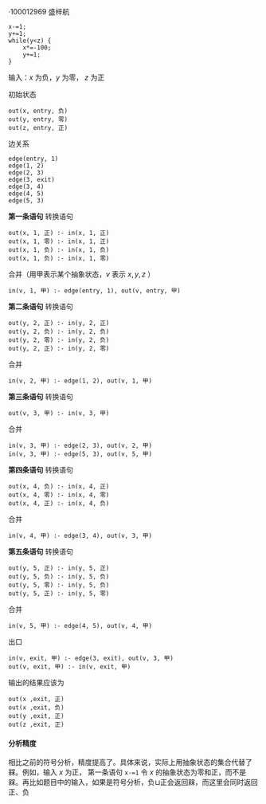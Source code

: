 ·100012969 盛梓航
```
x-=1;
y+=1;
while(y<z) {
	x*=-100;
	y+=1;
}
```

输入：$x$ 为负，$y$ 为零， $z$ 为正

初始状态
```datalog
out(x, entry, 负)
out(y, entry, 零)
out(z, entry, 正)
```
边关系
```datalog
edge(entry, 1)
edge(1, 2)
edge(2, 3)
edge(3, exit)
edge(3, 4)
edge(4, 5)
edge(5, 3)
```
**第一条语句**
转换语句
```datalog
out(x, 1, 正) :- in(x, 1, 正)
out(x, 1, 零) :- in(x, 1, 正)
out(x, 1, 负) :- in(x, 1, 负)
out(x, 1, 负) :- in(x, 1, 零)
```
合并（用甲表示某个抽象状态，$v$ 表示 $x,y,z$ ）
```datalog
in(v, 1, 甲) :- edge(entry, 1), out(v, entry, 甲)
```

**第二条语句**
转换语句
```datalog
out(y, 2, 正) :- in(y, 2, 正)
out(y, 2, 负) :- in(y, 2, 负)
out(y, 2, 零) :- in(y, 2, 负)
out(y, 2, 正) :- in(y, 2, 零)
```
合并
```
in(v, 2, 甲) :- edge(1, 2), out(v, 1, 甲)
```

**第三条语句**
转换语句
```datalog
out(v, 3, 甲) :- in(v, 3, 甲)
```
合并
```datalog
in(v, 3, 甲) :- edge(2, 3), out(v, 2, 甲)
in(v, 3, 甲) :- edge(5, 3), out(v, 5, 甲)
```

**第四条语句**
转换语句
```datalog
out(x, 4, 负) :- in(x, 4, 正)
out(x, 4, 零) :- in(x, 4, 零)
out(x, 4, 正) :- in(x, 4, 负)
```
合并
```datalog
in(v, 4, 甲) :- edge(3, 4), out(v, 3, 甲)
```

**第五条语句**
转换语句
```datalog
out(y, 5, 正) :- in(y, 5, 正)
out(y, 5, 负) :- in(y, 5, 负)
out(y, 5, 零) :- in(y, 5, 负)
out(y, 5, 正) :- in(y, 5, 零)
```
合并
```datalog
in(v, 5, 甲) :- edge(4, 5), out(v, 4, 甲)
```

出口
```datalog
in(v, exit, 甲) :- edge(3, exit), out(v, 3, 甲)
out(v, exit, 甲) :- in(v, exit, 甲)
```

输出的结果应该为
```
out(x ,exit, 正)
out(x ,exit, 负)
out(y ,exit, 正)
out(z ,exit, 正)
```
#### 分析精度
相比之前的符号分析，精度提高了。具体来说，实际上用抽象状态的集合代替了槑。例如，输入 $x$ 为正， 第一条语句 `x-=1` 令 $x$ 的抽象状态为零和正，而不是槑。再比如题目中的输入，如果是符号分析，负$\sqcup$正会返回槑，而这里会同时返回正、负




